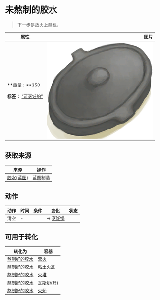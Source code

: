 # 未熬制的胶水  
> 下一步是放火上熬煮。  
  
  属性  |   图片   
 ----  |  ----:   
 **重量：**350<br><br>**标签：**	[“可烹饪的”](tag_Cookable.md)  |  ![](Sprite/CookingPotClosed.png)   
  
## 获取来源  
来源  |  操作  
----  |  ----  
[胶水(蓝图)](Bp_Glue.md)  |  蓝图制造  
## 动作  
动作  |  时间  |  条件  |  变化  |  状态  
----  |  ----  |  ----  |  ----  |  ----  
清空<br>  |  -  |    |  → [烹饪锅](CookingPot.md)<br>  |    
## 可用于转化  
转化为  |  容器  
----  |  ----  
[熬制好的胶水](GlueCooked.md)  |  [营火](Campfire.md)  
[熬制好的胶水](GlueCooked.md)  |  [粘土火盆](ClayFirePit.md)  
[熬制好的胶水](GlueCooked.md)  |  [火堆](Fire.md)  
[熬制好的胶水](GlueCooked.md)  |  [瓦斯炉(开)](GasCookerOn.md)  
[熬制好的胶水](GlueCooked.md)  |  [火炉](Stove.md)  
